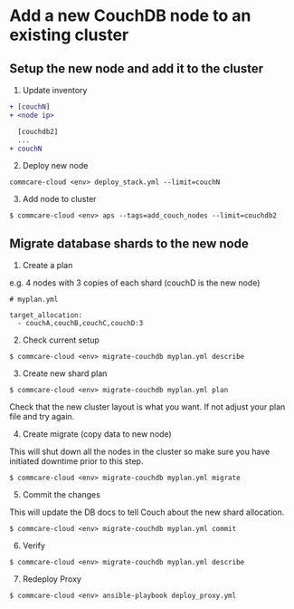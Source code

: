 # Add a new CouchDB node to an existing cluster

## Setup the new node and add it to the cluster
1. Update inventory

```diff
+ [couchN]
+ <node ip>

  [couchdb2]
  ...
+ couchN
```

2. Deploy new node

```
commcare-cloud <env> deploy_stack.yml --limit=couchN
```

3. Add node to cluster

```
$ commcare-cloud <env> aps --tags=add_couch_nodes --limit=couchdb2
```

## Migrate database shards to the new node

1. Create a plan

e.g. 4 nodes with 3 copies of each shard (couchD is the new node)
```
# myplan.yml

target_allocation:
  - couchA,couchB,couchC,couchD:3
```

2. Check current setup

```
$ commcare-cloud <env> migrate-couchdb myplan.yml describe
```

3. Create new shard plan

```
$ commcare-cloud <env> migrate-couchdb myplan.yml plan
```

Check that the new cluster layout is what you want. If not adjust
your plan file and try again.

4. Create migrate (copy data to new node)

This will shut down all the nodes in the cluster so make sure
you have initiated downtime prior to this step.

```
$ commcare-cloud <env> migrate-couchdb myplan.yml migrate
```

5. Commit the changes

This will update the DB docs to tell Couch about the new shard
allocation.

```
$ commcare-cloud <env> migrate-couchdb myplan.yml commit
```

6. Verify

```
$ commcare-cloud <env> migrate-couchdb myplan.yml describe
```

7. Redeploy Proxy 

```
$ commcare-cloud <env> ansible-playbook deploy_proxy.yml
```
